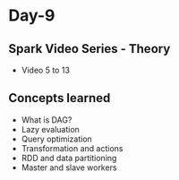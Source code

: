 # Day-9

## Spark Video Series - Theory

- Video 5 to 13

## Concepts learned

- What is DAG?
- Lazy evaluation
- Query optimization
- Transformation and actions
- RDD and data partitioning
- Master and slave workers
